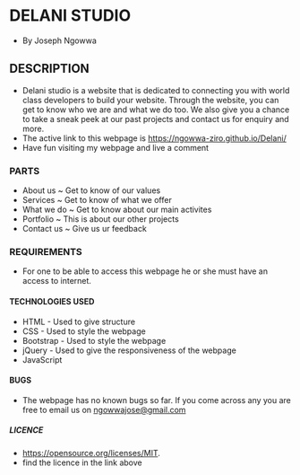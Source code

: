 # DELANI STUDIO

* By Joseph Ngowwa

## DESCRIPTION

* Delani studio is a website that is dedicated to connecting you with world class developers to build your website. Through the website, you can get to know who we are and what we do too. We also give you a chance to take a sneak peek at our past projects and contact us for enquiry and more.
* The active link to this webpage is https://ngowwa-ziro.github.io/Delani/
* Have fun visiting my webpage and live a comment

### PARTS

  * About us ~ Get to know of our values
  * Services ~ Get to know of what we offer
  * What we do ~ Get to know about our main activites
  * Portfolio ~ This is about our other projects
  * Contact us ~ Give us ur feedback

### REQUIREMENTS

* For one to be able to access this webpage he or she must have an access to internet.

#### TECHNOLOGIES USED

 * HTML - Used to give structure
 * CSS - Used to style the webpage
 * Bootstrap - Used to style the webpage
 * jQuery - Used to give the responsiveness of the webpage
 * JavaScript

#### BUGS

* The webpage has no known bugs so far. If you come across any you are free to email us on ngowwajose@gmail.com

##### LICENCE

- https://opensource.org/licenses/MIT.
- find the licence in the link above
